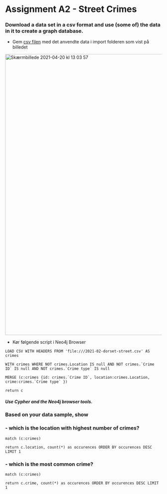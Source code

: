 # Assignment A2 - Street Crimes

### Download a data set in a csv format and use (some of) the data in it to create a graph database.

- Gem [csv filen](https://github.com/amalielandt/Assignment-A2--Street-Crimes/blob/main/2021-02-dorset-street.csv) med det anvendte data i import folderen som vist på billedet

<img width="901" alt="Skærmbillede 2021-04-20 kl  13 03 57" src="https://user-images.githubusercontent.com/44894156/115385949-12c7ef00-a1d9-11eb-8fce-267cef7c49e0.png">

- Kør følgende script i Neo4j Browser

```
LOAD CSV WITH HEADERS FROM 'file:///2021-02-dorset-street.csv' AS crimes

WITH crimes WHERE NOT crimes.Location IS null AND NOT crimes.`Crime ID` IS null AND NOT crimes.`Crime type` IS null

MERGE (c:crimes {id: crimes.`Crime ID`, location:crimes.Location, crime:crimes.`Crime type` })

return c
```
##### Use Cypher and the Neo4j browser tools. 

### Based on your data sample, show

### - which is the location with highest number of crimes?
```
match (c:crimes) 

return c.location, count(*) as occurences ORDER BY occurences DESC LIMIT 1
```

### - which is the most common crime?
```
match (c:crimes)

return c.crime, count(*) as occurences ORDER BY occurences DESC LIMIT 1
```
